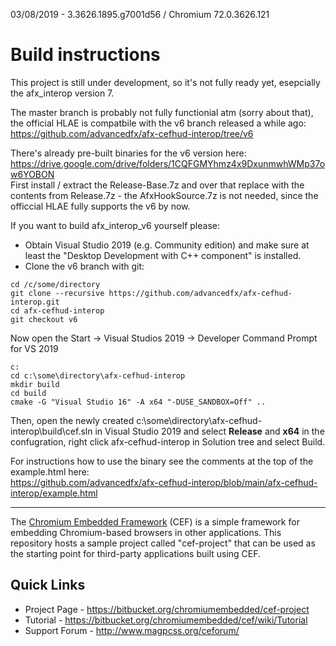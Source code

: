 03/08/2019 - 3.3626.1895.g7001d56 / Chromium 72.0.3626.121

# Build instructions

This project is still under development, so it's not fully ready yet, esepcially the afx_interop version 7.

The master branch is probably not fully functionial atm (sorry about that), the official HLAE is compatbile with the v6 branch released a while ago:  
https://github.com/advancedfx/afx-cefhud-interop/tree/v6

There's already pre-built binaries for the v6 version here:
https://drive.google.com/drive/folders/1CQFGMYhmz4x9DxunmwhWMp37ow6YOBON  
First install / extract the Release-Base.7z and over that replace with the contents from Release.7z - the AfxHookSource.7z is not needed, since the officcial HLAE fully supports the v6 by now.

If you want to build afx_interop_v6 yourself please:

- Obtain Visual Studio 2019 (e.g. Community edition) and make sure at least the "Desktop Development with C++ component" is installed.
- Clone the v6 branch with git:
```
cd /c/some/directory
git clone --recursive https://github.com/advancedfx/afx-cefhud-interop.git
cd afx-cefhud-interop
git checkout v6
```

Now open the Start -> Visual Studios 2019 -> Developer Command Prompt for VS 2019

```
c:
cd c:\some\directory\afx-cefhud-interop
mkdir build
cd build
cmake -G "Visual Studio 16" -A x64 "-DUSE_SANDBOX=Off" ..
```

Then, open the newly created c:\some\directory\afx-cefhud-interop\build\cef.sln in Visual Studio 2019 and select **Release** and **x64** in the confugration, right click afx-cefhud-interop in Solution tree and select Build.

For instructions how to use the binary see the comments at the top of the example.html here:  
https://github.com/advancedfx/afx-cefhud-interop/blob/main/afx-cefhud-interop/example.html

----

The [Chromium Embedded Framework](https://bitbucket.org/chromiumembedded/cef/) (CEF) is a simple framework for embedding Chromium-based browsers in other applications. This repository hosts a sample project called "cef-project" that can be used as the starting point for third-party applications built using CEF.

## Quick Links

* Project Page - https://bitbucket.org/chromiumembedded/cef-project
* Tutorial - https://bitbucket.org/chromiumembedded/cef/wiki/Tutorial
* Support Forum - http://www.magpcss.org/ceforum/
